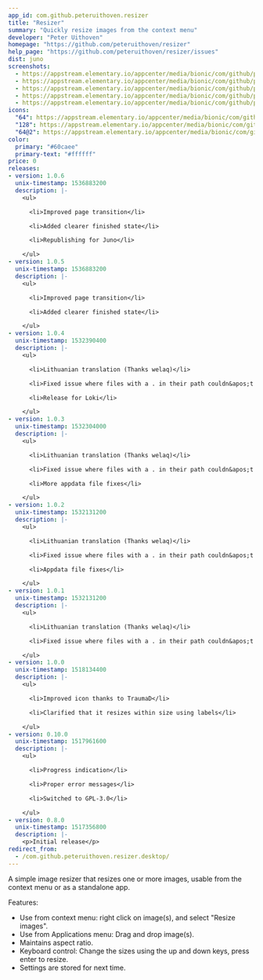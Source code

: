 ```yaml
---
app_id: com.github.peteruithoven.resizer
title: "Resizer"
summary: "Quickly resize images from the context menu"
developer: "Peter Uithoven"
homepage: "https://github.com/peteruithoven/resizer"
help_page: "https://github.com/peteruithoven/resizer/issues"
dist: juno
screenshots:
  - https://appstream.elementary.io/appcenter/media/bionic/com/github/peteruithoven.resizer/BA04A9A90BFD70819C45570F650F5E32/screenshots/image-1_orig.png
  - https://appstream.elementary.io/appcenter/media/bionic/com/github/peteruithoven.resizer/BA04A9A90BFD70819C45570F650F5E32/screenshots/image-2_orig.png
  - https://appstream.elementary.io/appcenter/media/bionic/com/github/peteruithoven.resizer/BA04A9A90BFD70819C45570F650F5E32/screenshots/image-3_orig.png
  - https://appstream.elementary.io/appcenter/media/bionic/com/github/peteruithoven.resizer/BA04A9A90BFD70819C45570F650F5E32/screenshots/image-4_orig.png
  - https://appstream.elementary.io/appcenter/media/bionic/com/github/peteruithoven.resizer/BA04A9A90BFD70819C45570F650F5E32/screenshots/image-5_orig.png
icons:
  "64": https://appstream.elementary.io/appcenter/media/bionic/com/github/peteruithoven.resizer/BA04A9A90BFD70819C45570F650F5E32/icons/64x64/com.github.peteruithoven.resizer_com.github.peteruithoven.resizer.png
  "128": https://appstream.elementary.io/appcenter/media/bionic/com/github/peteruithoven.resizer/BA04A9A90BFD70819C45570F650F5E32/icons/128x128/com.github.peteruithoven.resizer_com.github.peteruithoven.resizer.png
  "64@2": https://appstream.elementary.io/appcenter/media/bionic/com/github/peteruithoven.resizer/BA04A9A90BFD70819C45570F650F5E32/icons/64x64@2/com.github.peteruithoven.resizer_com.github.peteruithoven.resizer.png
color:
  primary: "#60caee"
  primary-text: "#ffffff"
price: 0
releases:
- version: 1.0.6
  unix-timestamp: 1536883200
  description: |-
    <ul>

      <li>Improved page transition</li>

      <li>Added clearer finished state</li>

      <li>Republishing for Juno</li>

    </ul>
- version: 1.0.5
  unix-timestamp: 1536883200
  description: |-
    <ul>

      <li>Improved page transition</li>

      <li>Added clearer finished state</li>

    </ul>
- version: 1.0.4
  unix-timestamp: 1532390400
  description: |-
    <ul>

      <li>Lithuanian translation (Thanks welaq)</li>

      <li>Fixed issue where files with a . in their path couldn&apos;t be resized (Thanks inhji)</li>

      <li>Release for Loki</li>

    </ul>
- version: 1.0.3
  unix-timestamp: 1532304000
  description: |-
    <ul>

      <li>Lithuanian translation (Thanks welaq)</li>

      <li>Fixed issue where files with a . in their path couldn&apos;t be resized (Thanks inhji)</li>

      <li>More appdata file fixes</li>

    </ul>
- version: 1.0.2
  unix-timestamp: 1532131200
  description: |-
    <ul>

      <li>Lithuanian translation (Thanks welaq)</li>

      <li>Fixed issue where files with a . in their path couldn&apos;t be resized (Thanks inhji)</li>

      <li>Appdata file fixes</li>

    </ul>
- version: 1.0.1
  unix-timestamp: 1532131200
  description: |-
    <ul>

      <li>Lithuanian translation (Thanks welaq)</li>

      <li>Fixed issue where files with a . in their path couldn&apos;t be resized (Thanks inhji)</li>

    </ul>
- version: 1.0.0
  unix-timestamp: 1518134400
  description: |-
    <ul>

      <li>Improved icon thanks to TraumaD</li>

      <li>Clarified that it resizes within size using labels</li>

    </ul>
- version: 0.10.0
  unix-timestamp: 1517961600
  description: |-
    <ul>

      <li>Progress indication</li>

      <li>Proper error messages</li>

      <li>Switched to GPL-3.0</li>

    </ul>
- version: 0.8.0
  unix-timestamp: 1517356800
  description: |-
    <p>Initial release</p>
redirect_from:
  - /com.github.peteruithoven.resizer.desktop/
---
```


<p>A simple image resizer that resizes one or more images, usable from the context menu or as a standalone app.</p>
<p>Features:</p>
<ul>
  <li>Use from context menu: right click on image(s), and select &quot;Resize images&quot;.</li>
  <li>Use from Applications menu: Drag and drop image(s).</li>
  <li>Maintains aspect ratio.</li>
  <li>Keyboard control: Change the sizes using the up and down keys, press enter to resize.</li>
  <li>Settings are stored for next time.</li>
</ul>